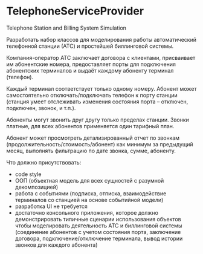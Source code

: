 ﻿# TelephoneServiceProvider
Telephone Station and Billing System Simulation

Разработать набор классов для моделирования работы автоматический телефонной станции (АТС)
и простейшей биллинговой системы. 

Компания-оператор АТС заключает договора с клиентами, присваивает им абонентские номера,
предоставляет порты для подключения абонентских терминалов и выдаёт каждому абоненту терминал (телефон). 

Каждый терминал соответствует только одному номеру. Абонент может самостоятельно отключать/подключать
телефон к порту станции (станция умеет отслеживать изменения состояния порта – отключен, подключен, звонок, и т.п.).

Абоненты могут звонить друг другу только пределах станции. Звонки платные, для всех абонентов применяется один тарифный план. 

Абонент может просмотреть детализированный отчет по звонкам (продолжительность/стоимость/абонент) как минимум за 
предыдущий месяц, выполнять фильтрацию по дате звонка, сумме, абоненту. 

Что должно присутствовать: 
- code style
- ООП (объектная модель для всех сущностей c разумной декомпозицией) 
- работа с событиями (подписка, отписка, взаимодействие терминалов со станцией на основе событийной модели) 
- разработка UI не требуется
- достаточно консольного приложения, которое должно демонстрировать типичные сценарии использования объектов чтобы
моделировать деятельность АТС и биллинговой системы (соединение абонентов с учетом состояния порта, заключение договора,
подключение/отключение терминала, вывод истории звонков для каждого абонента)